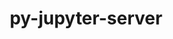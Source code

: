 ---
title: "py-jupyter-server"
layout: cache
categories: [package, develop]
meta: {"compilers": ["none"], "num_specs": 97, "num_specs_by_stack": {"data-vis-sdk": 15, "e4s": 56, "e4s-neoverse-v2": 26, "root": 97}, "oss": ["ubuntu20.04", "ubuntu22.04"], "platforms": ["linux"], "stacks": ["data-vis-sdk", "e4s", "e4s-neoverse-v2", "root"], "targets": ["neoverse_v2", "x86_64_v3"], "versions": ["1.21.0", "2.14.2"]}
spec_details: [{"compiler": "none", "hash": "267rznkpmpevorbglaqk6jfkhcj2dnma", "os": "ubuntu22.04", "platform": "linux", "size": "-", "stacks": ["e4s-neoverse-v2", "root"], "target": "neoverse_v2", "variants": ["build_system=python_pip"], "versions": ["2.14.2"]}, {"compiler": "none", "hash": "2e35qpysi4uprf7jfraunty4ekmd44h4", "os": "ubuntu22.04", "platform": "linux", "size": "-", "stacks": ["e4s", "root"], "target": "x86_64_v3", "variants": ["build_system=python_pip"], "versions": ["2.14.2"]}, {"compiler": "none", "hash": "2pwgritrh2tdkycg3ivwuahtwtxhydp2", "os": "ubuntu22.04", "platform": "linux", "size": "-", "stacks": ["e4s", "root"], "target": "x86_64_v3", "variants": ["build_system=python_pip", "patches:=0430f63", "~typescript"], "versions": ["1.21.0"]}, {"compiler": "none", "hash": "2qhcnjoihjpci3nvygw7phqgnqgfb3zh", "os": "ubuntu22.04", "platform": "linux", "size": "-", "stacks": ["e4s", "root"], "target": "x86_64_v3", "variants": ["build_system=python_pip", "patches:=0430f63", "~typescript"], "versions": ["1.21.0"]}, {"compiler": "none", "hash": "2ufbgkbvfmokqop563ci2cbfmd52faks", "os": "ubuntu22.04", "platform": "linux", "size": "-", "stacks": ["e4s", "root"], "target": "x86_64_v3", "variants": ["build_system=python_pip"], "versions": ["2.14.2"]}, {"compiler": "none", "hash": "355rchgygxdsg4fohleutgm5ddcdwiy7", "os": "ubuntu22.04", "platform": "linux", "size": "-", "stacks": ["e4s", "root"], "target": "x86_64_v3", "variants": ["build_system=python_pip"], "versions": ["2.14.2"]}, {"compiler": "none", "hash": "3opovvg7wu7bblpspijz3oo4x54oceer", "os": "ubuntu22.04", "platform": "linux", "size": "-", "stacks": ["e4s-neoverse-v2", "root"], "target": "neoverse_v2", "variants": ["build_system=python_pip"], "versions": ["2.14.2"]}, {"compiler": "none", "hash": "452zqngwoyxlieyqkgdgzmxutnsuuy4e", "os": "ubuntu22.04", "platform": "linux", "size": "-", "stacks": ["e4s-neoverse-v2", "root"], "target": "neoverse_v2", "variants": ["build_system=python_pip"], "versions": ["2.14.2"]}, {"compiler": "none", "hash": "4cgtncntgod5fpdmujginavu6qlkwu2g", "os": "ubuntu22.04", "platform": "linux", "size": "-", "stacks": ["e4s", "root"], "target": "x86_64_v3", "variants": ["build_system=python_pip", "patches:=0430f63", "~typescript"], "versions": ["1.21.0"]}, {"compiler": "none", "hash": "4w3xpr6nrcy7udniq2sajhwqaehehyci", "os": "ubuntu20.04", "platform": "linux", "size": "-", "stacks": ["data-vis-sdk", "root"], "target": "x86_64_v3", "variants": ["build_system=python_pip"], "versions": ["2.14.2"]}, {"compiler": "none", "hash": "4yva72dfomh7m6r75lmjycr4j3aal6oh", "os": "ubuntu22.04", "platform": "linux", "size": "-", "stacks": ["e4s", "root"], "target": "x86_64_v3", "variants": ["build_system=python_pip", "patches:=0430f63", "~typescript"], "versions": ["1.21.0"]}, {"compiler": "none", "hash": "5bevbid3yih52evgr33z5zrrb7wigp2n", "os": "ubuntu22.04", "platform": "linux", "size": "-", "stacks": ["e4s", "root"], "target": "x86_64_v3", "variants": ["build_system=python_pip", "patches:=0430f63", "~typescript"], "versions": ["1.21.0"]}, {"compiler": "none", "hash": "5cg73tgnjbjkikbebf54jpt3x7eek5yk", "os": "ubuntu22.04", "platform": "linux", "size": "-", "stacks": ["e4s", "root"], "target": "x86_64_v3", "variants": ["build_system=python_pip"], "versions": ["2.14.2"]}, {"compiler": "none", "hash": "5fiwu4um57eh5ziu7seztul64ofrlifo", "os": "ubuntu22.04", "platform": "linux", "size": "-", "stacks": ["e4s", "root"], "target": "x86_64_v3", "variants": ["build_system=python_pip", "patches:=0430f63", "~typescript"], "versions": ["1.21.0"]}, {"compiler": "none", "hash": "6bxjeralkrphtj7scyumgg5jgfsn5un4", "os": "ubuntu22.04", "platform": "linux", "size": "-", "stacks": ["e4s", "root"], "target": "x86_64_v3", "variants": ["build_system=python_pip"], "versions": ["2.14.2"]}, {"compiler": "none", "hash": "6re7ycrk5rrv6jrag4legru2cb55ne2u", "os": "ubuntu22.04", "platform": "linux", "size": "-", "stacks": ["e4s-neoverse-v2", "root"], "target": "neoverse_v2", "variants": ["build_system=python_pip"], "versions": ["2.14.2"]}, {"compiler": "none", "hash": "anpnzebbd4n2mq245jiuog5vuth3l7sd", "os": "ubuntu20.04", "platform": "linux", "size": "-", "stacks": ["data-vis-sdk", "root"], "target": "x86_64_v3", "variants": ["build_system=python_pip"], "versions": ["2.14.2"]}, {"compiler": "none", "hash": "bo4c362bogjtx3wnx3tpzqosymfrzcne", "os": "ubuntu22.04", "platform": "linux", "size": "-", "stacks": ["e4s", "root"], "target": "x86_64_v3", "variants": ["build_system=python_pip"], "versions": ["2.14.2"]}, {"compiler": "none", "hash": "bxvt65g3fbj22oilhx42kjwa7oknthoz", "os": "ubuntu22.04", "platform": "linux", "size": "-", "stacks": ["e4s-neoverse-v2", "root"], "target": "neoverse_v2", "variants": ["build_system=python_pip"], "versions": ["2.14.2"]}, {"compiler": "none", "hash": "cgehstb7mjx3m434yagc4uenqmz6vzh6", "os": "ubuntu20.04", "platform": "linux", "size": "-", "stacks": ["data-vis-sdk", "root"], "target": "x86_64_v3", "variants": ["build_system=python_pip"], "versions": ["2.14.2"]}, {"compiler": "none", "hash": "cmj3mddwca555aghu643ey23mchh67gh", "os": "ubuntu22.04", "platform": "linux", "size": "-", "stacks": ["e4s", "root"], "target": "x86_64_v3", "variants": ["build_system=python_pip"], "versions": ["2.14.2"]}, {"compiler": "none", "hash": "covizdojm5qwvmbz4i7mphboemgim7hy", "os": "ubuntu20.04", "platform": "linux", "size": "-", "stacks": ["data-vis-sdk", "root"], "target": "x86_64_v3", "variants": ["build_system=python_pip"], "versions": ["2.14.2"]}, {"compiler": "none", "hash": "csxmiemwa7xr47bmhivuwt4as3p225zb", "os": "ubuntu22.04", "platform": "linux", "size": "-", "stacks": ["e4s", "root"], "target": "x86_64_v3", "variants": ["build_system=python_pip", "patches:=0430f63", "~typescript"], "versions": ["1.21.0"]}, {"compiler": "none", "hash": "dhn43nlhmftkuv5zhug7sijr3fveaesf", "os": "ubuntu22.04", "platform": "linux", "size": "-", "stacks": ["e4s", "root"], "target": "x86_64_v3", "variants": ["build_system=python_pip"], "versions": ["2.14.2"]}, {"compiler": "none", "hash": "eclwd47xthtjjjqs54twc363nap2igkw", "os": "ubuntu22.04", "platform": "linux", "size": "-", "stacks": ["e4s", "root"], "target": "x86_64_v3", "variants": ["build_system=python_pip"], "versions": ["2.14.2"]}, {"compiler": "none", "hash": "eeg34dxfjqc3r2rw4jiuu43hqlyzwwoz", "os": "ubuntu22.04", "platform": "linux", "size": "-", "stacks": ["e4s", "root"], "target": "x86_64_v3", "variants": ["build_system=python_pip", "patches:=0430f63", "~typescript"], "versions": ["1.21.0"]}, {"compiler": "none", "hash": "fcaf3o3j6bago7k2hx5nctrads6zqxqb", "os": "ubuntu22.04", "platform": "linux", "size": "-", "stacks": ["e4s", "root"], "target": "x86_64_v3", "variants": ["build_system=python_pip", "patches:=0430f63", "~typescript"], "versions": ["1.21.0"]}, {"compiler": "none", "hash": "fgqmezvtffs2i2ypitqgitijpsqxqfiu", "os": "ubuntu22.04", "platform": "linux", "size": "-", "stacks": ["e4s", "root"], "target": "x86_64_v3", "variants": ["build_system=python_pip"], "versions": ["2.14.2"]}, {"compiler": "none", "hash": "g4jlwbwtzk2x3a2kqw23mb2zk7toin7j", "os": "ubuntu20.04", "platform": "linux", "size": "-", "stacks": ["data-vis-sdk", "root"], "target": "x86_64_v3", "variants": ["build_system=python_pip"], "versions": ["2.14.2"]}, {"compiler": "none", "hash": "gcgp5pq7pq3rdvjbungroag7yl37al4y", "os": "ubuntu22.04", "platform": "linux", "size": "-", "stacks": ["e4s", "root"], "target": "x86_64_v3", "variants": ["build_system=python_pip", "patches:=0430f63", "~typescript"], "versions": ["1.21.0"]}, {"compiler": "none", "hash": "gemrh4o3pzuwzxuopz53oecvwk35as6f", "os": "ubuntu22.04", "platform": "linux", "size": "-", "stacks": ["e4s", "root"], "target": "x86_64_v3", "variants": ["build_system=python_pip", "patches:=0430f63", "~typescript"], "versions": ["1.21.0"]}, {"compiler": "none", "hash": "gj5udilav3gmlwc4bgwejkt74ov3qwk6", "os": "ubuntu22.04", "platform": "linux", "size": "-", "stacks": ["e4s-neoverse-v2", "root"], "target": "neoverse_v2", "variants": ["build_system=python_pip"], "versions": ["2.14.2"]}, {"compiler": "none", "hash": "gudua6pdok7weotz3rrwdgdavsuunyz4", "os": "ubuntu22.04", "platform": "linux", "size": "-", "stacks": ["e4s", "root"], "target": "x86_64_v3", "variants": ["build_system=python_pip", "patches:=0430f63", "~typescript"], "versions": ["1.21.0"]}, {"compiler": "none", "hash": "hrvxzfv4rooopfgfjzomqpnpm3hntjzn", "os": "ubuntu20.04", "platform": "linux", "size": "-", "stacks": ["data-vis-sdk", "root"], "target": "x86_64_v3", "variants": ["build_system=python_pip"], "versions": ["2.14.2"]}, {"compiler": "none", "hash": "hu5djhbggzuq4athesnqxe4o7lpzwwca", "os": "ubuntu22.04", "platform": "linux", "size": "-", "stacks": ["e4s-neoverse-v2", "root"], "target": "neoverse_v2", "variants": ["build_system=python_pip"], "versions": ["2.14.2"]}, {"compiler": "none", "hash": "hvf6gokj4zl6yqr4l5hey7shpr3ccvid", "os": "ubuntu22.04", "platform": "linux", "size": "-", "stacks": ["e4s", "root"], "target": "x86_64_v3", "variants": ["build_system=python_pip", "patches:=0430f63", "~typescript"], "versions": ["1.21.0"]}, {"compiler": "none", "hash": "i4al4xixheluxvtvwupkdmf6f2a5iedb", "os": "ubuntu22.04", "platform": "linux", "size": "-", "stacks": ["e4s", "root"], "target": "x86_64_v3", "variants": ["build_system=python_pip"], "versions": ["2.14.2"]}, {"compiler": "none", "hash": "k7cqrrde74u5dlrxqbxrslhou5qmppzt", "os": "ubuntu22.04", "platform": "linux", "size": "-", "stacks": ["e4s", "root"], "target": "x86_64_v3", "variants": ["build_system=python_pip"], "versions": ["2.14.2"]}, {"compiler": "none", "hash": "kngyciplemhqi6zb2dr4jwx2mc7yryl6", "os": "ubuntu22.04", "platform": "linux", "size": "-", "stacks": ["e4s-neoverse-v2", "root"], "target": "neoverse_v2", "variants": ["build_system=python_pip"], "versions": ["2.14.2"]}, {"compiler": "none", "hash": "kwfae3kztlmtejphygdbsifzditls4ee", "os": "ubuntu22.04", "platform": "linux", "size": "-", "stacks": ["e4s", "root"], "target": "x86_64_v3", "variants": ["build_system=python_pip"], "versions": ["2.14.2"]}, {"compiler": "none", "hash": "kxbpc3juxmukl7glkijze3ap5mdn5c4t", "os": "ubuntu22.04", "platform": "linux", "size": "-", "stacks": ["e4s", "root"], "target": "x86_64_v3", "variants": ["build_system=python_pip"], "versions": ["2.14.2"]}, {"compiler": "none", "hash": "lippk2pxls4weynwllmmvwww4zsbsltq", "os": "ubuntu22.04", "platform": "linux", "size": "-", "stacks": ["e4s", "root"], "target": "x86_64_v3", "variants": ["build_system=python_pip", "patches:=0430f63", "~typescript"], "versions": ["1.21.0"]}, {"compiler": "none", "hash": "lqr67phloawbgesob5kesafduidi5zpi", "os": "ubuntu22.04", "platform": "linux", "size": "-", "stacks": ["e4s", "root"], "target": "x86_64_v3", "variants": ["build_system=python_pip", "patches:=0430f63", "~typescript"], "versions": ["1.21.0"]}, {"compiler": "none", "hash": "mfbo5zlxgvgnal5r3ti7f63pt3s3dbzg", "os": "ubuntu22.04", "platform": "linux", "size": "-", "stacks": ["e4s", "root"], "target": "x86_64_v3", "variants": ["build_system=python_pip"], "versions": ["2.14.2"]}, {"compiler": "none", "hash": "mlajaa4dwsloxgaz5vm5yz7ezygt66ie", "os": "ubuntu22.04", "platform": "linux", "size": "-", "stacks": ["e4s-neoverse-v2", "root"], "target": "neoverse_v2", "variants": ["build_system=python_pip"], "versions": ["2.14.2"]}, {"compiler": "none", "hash": "mummp4ajhw3jn5yli37qetxwyco5z76x", "os": "ubuntu22.04", "platform": "linux", "size": "-", "stacks": ["e4s", "root"], "target": "x86_64_v3", "variants": ["build_system=python_pip", "patches:=0430f63", "~typescript"], "versions": ["1.21.0"]}, {"compiler": "none", "hash": "n3mvabr3dlauocuh3djqr6fjzkta64yt", "os": "ubuntu22.04", "platform": "linux", "size": "-", "stacks": ["e4s-neoverse-v2", "root"], "target": "neoverse_v2", "variants": ["build_system=python_pip"], "versions": ["2.14.2"]}, {"compiler": "none", "hash": "n4jq2bhborntrwatwtgsoy2qayovcdt4", "os": "ubuntu20.04", "platform": "linux", "size": "-", "stacks": ["data-vis-sdk", "root"], "target": "x86_64_v3", "variants": ["build_system=python_pip"], "versions": ["2.14.2"]}, {"compiler": "none", "hash": "n6ieiyusqlj6bkixfjrvtv6d5j263r4q", "os": "ubuntu22.04", "platform": "linux", "size": "-", "stacks": ["e4s", "root"], "target": "x86_64_v3", "variants": ["build_system=python_pip"], "versions": ["2.14.2"]}, {"compiler": "none", "hash": "nbdzenrqvjlekxxqyzift5coh6qxyhjz", "os": "ubuntu22.04", "platform": "linux", "size": "-", "stacks": ["e4s", "root"], "target": "x86_64_v3", "variants": ["build_system=python_pip", "patches:=0430f63", "~typescript"], "versions": ["1.21.0"]}, {"compiler": "none", "hash": "no3ky5ck5kyyowdnws7ranvmbsgjgv2m", "os": "ubuntu20.04", "platform": "linux", "size": "-", "stacks": ["data-vis-sdk", "root"], "target": "x86_64_v3", "variants": ["build_system=python_pip"], "versions": ["2.14.2"]}, {"compiler": "none", "hash": "ob27k2ayev7owp435os57ttb2lsf4f6j", "os": "ubuntu22.04", "platform": "linux", "size": "-", "stacks": ["e4s", "root"], "target": "x86_64_v3", "variants": ["build_system=python_pip", "patches:=0430f63", "~typescript"], "versions": ["1.21.0"]}, {"compiler": "none", "hash": "okzig4zup6pnfv6ocgjgr7i3dm6l7shs", "os": "ubuntu22.04", "platform": "linux", "size": "-", "stacks": ["e4s", "root"], "target": "x86_64_v3", "variants": ["build_system=python_pip", "patches:=0430f63", "~typescript"], "versions": ["1.21.0"]}, {"compiler": "none", "hash": "opslfgryx4womnodzsfibugw52uqwdkq", "os": "ubuntu22.04", "platform": "linux", "size": "-", "stacks": ["e4s", "root"], "target": "x86_64_v3", "variants": ["build_system=python_pip", "patches:=0430f63", "~typescript"], "versions": ["1.21.0"]}, {"compiler": "none", "hash": "ozkm6fdfblqkl5he2qo3t3mnm4nnmrw4", "os": "ubuntu22.04", "platform": "linux", "size": "-", "stacks": ["e4s", "root"], "target": "x86_64_v3", "variants": ["build_system=python_pip"], "versions": ["2.14.2"]}, {"compiler": "none", "hash": "p2e2sfvnlngsvm7nmjzcrcv7zdg4lj2m", "os": "ubuntu22.04", "platform": "linux", "size": "-", "stacks": ["e4s", "root"], "target": "x86_64_v3", "variants": ["build_system=python_pip", "patches:=0430f63", "~typescript"], "versions": ["1.21.0"]}, {"compiler": "none", "hash": "p2mrckk6fpb7sb3kxnjehx3sjifvilur", "os": "ubuntu22.04", "platform": "linux", "size": "-", "stacks": ["e4s", "root"], "target": "x86_64_v3", "variants": ["build_system=python_pip", "patches:=0430f63", "~typescript"], "versions": ["1.21.0"]}, {"compiler": "none", "hash": "p2rw5mv25hcgpxtpynwyohmydelmecxj", "os": "ubuntu20.04", "platform": "linux", "size": "-", "stacks": ["data-vis-sdk", "root"], "target": "x86_64_v3", "variants": ["build_system=python_pip"], "versions": ["2.14.2"]}, {"compiler": "none", "hash": "pa5ogfwqkgsd7j5rbnx33zlzx2w5vc7w", "os": "ubuntu22.04", "platform": "linux", "size": "-", "stacks": ["e4s-neoverse-v2", "root"], "target": "neoverse_v2", "variants": ["build_system=python_pip"], "versions": ["2.14.2"]}, {"compiler": "none", "hash": "piqsmmhocafofq7yaft4chuyvnjeqnlf", "os": "ubuntu22.04", "platform": "linux", "size": "-", "stacks": ["e4s", "root"], "target": "x86_64_v3", "variants": ["build_system=python_pip"], "versions": ["2.14.2"]}, {"compiler": "none", "hash": "plm7esl6vniss6rrw6awnxh4tqthacx3", "os": "ubuntu22.04", "platform": "linux", "size": "-", "stacks": ["e4s", "root"], "target": "x86_64_v3", "variants": ["build_system=python_pip"], "versions": ["2.14.2"]}, {"compiler": "none", "hash": "q2uwotfggsvbbtmwvdzxbgmdrj2jlrt5", "os": "ubuntu22.04", "platform": "linux", "size": "-", "stacks": ["e4s-neoverse-v2", "root"], "target": "neoverse_v2", "variants": ["build_system=python_pip"], "versions": ["2.14.2"]}, {"compiler": "none", "hash": "qk52gvom7js77r3pjsr6mgfzgeyx3ydn", "os": "ubuntu22.04", "platform": "linux", "size": "-", "stacks": ["e4s-neoverse-v2", "root"], "target": "neoverse_v2", "variants": ["build_system=python_pip"], "versions": ["2.14.2"]}, {"compiler": "none", "hash": "qvivcjlb2nuwfv4aru4dhc4nouoxcjre", "os": "ubuntu22.04", "platform": "linux", "size": "-", "stacks": ["e4s-neoverse-v2", "root"], "target": "neoverse_v2", "variants": ["build_system=python_pip"], "versions": ["2.14.2"]}, {"compiler": "none", "hash": "rsb3taen65pc6tqgc2ryx6megjub4brq", "os": "ubuntu22.04", "platform": "linux", "size": "-", "stacks": ["e4s-neoverse-v2", "root"], "target": "neoverse_v2", "variants": ["build_system=python_pip"], "versions": ["2.14.2"]}, {"compiler": "none", "hash": "ruftygzhqtfrdxps2rvlzjk7abtmpwq2", "os": "ubuntu20.04", "platform": "linux", "size": "-", "stacks": ["data-vis-sdk", "root"], "target": "x86_64_v3", "variants": ["build_system=python_pip"], "versions": ["2.14.2"]}, {"compiler": "none", "hash": "s7qfjn42qwjodn2m2cdcypnpgio43xkh", "os": "ubuntu22.04", "platform": "linux", "size": "-", "stacks": ["e4s", "root"], "target": "x86_64_v3", "variants": ["build_system=python_pip"], "versions": ["2.14.2"]}, {"compiler": "none", "hash": "s7zdvnnr2xa37ksgbkezog5wghdhbyod", "os": "ubuntu22.04", "platform": "linux", "size": "-", "stacks": ["e4s", "root"], "target": "x86_64_v3", "variants": ["build_system=python_pip"], "versions": ["2.14.2"]}, {"compiler": "none", "hash": "sizpn5okyi4xeapa62p2thowop7lvalv", "os": "ubuntu22.04", "platform": "linux", "size": "-", "stacks": ["e4s-neoverse-v2", "root"], "target": "neoverse_v2", "variants": ["build_system=python_pip"], "versions": ["2.14.2"]}, {"compiler": "none", "hash": "suojmf5whsukgpy47xmta2vmw3accfmm", "os": "ubuntu22.04", "platform": "linux", "size": "-", "stacks": ["e4s", "root"], "target": "x86_64_v3", "variants": ["build_system=python_pip"], "versions": ["2.14.2"]}, {"compiler": "none", "hash": "sw5piwwodsn5k2m2ohgw5jpbx52lxu5h", "os": "ubuntu22.04", "platform": "linux", "size": "-", "stacks": ["e4s", "root"], "target": "x86_64_v3", "variants": ["build_system=python_pip", "patches:=0430f63", "~typescript"], "versions": ["1.21.0"]}, {"compiler": "none", "hash": "swkpobnrldgsywvopidg5qxhxsgaukw6", "os": "ubuntu22.04", "platform": "linux", "size": "-", "stacks": ["e4s", "root"], "target": "x86_64_v3", "variants": ["build_system=python_pip"], "versions": ["2.14.2"]}, {"compiler": "none", "hash": "t76pf5tngd2ju6bc3ipzgp27x4ss5rkj", "os": "ubuntu22.04", "platform": "linux", "size": "-", "stacks": ["e4s", "root"], "target": "x86_64_v3", "variants": ["build_system=python_pip", "patches:=0430f63", "~typescript"], "versions": ["1.21.0"]}, {"compiler": "none", "hash": "tfmyljthy3tjyzv6kh6dfgvqadgoppgk", "os": "ubuntu20.04", "platform": "linux", "size": "-", "stacks": ["data-vis-sdk", "root"], "target": "x86_64_v3", "variants": ["build_system=python_pip"], "versions": ["2.14.2"]}, {"compiler": "none", "hash": "tkyjhjuklo7mngx2w6ma37kpevkrmrso", "os": "ubuntu22.04", "platform": "linux", "size": "-", "stacks": ["e4s", "root"], "target": "x86_64_v3", "variants": ["build_system=python_pip"], "versions": ["2.14.2"]}, {"compiler": "none", "hash": "tld6wkuvk7w6fflcje64pdzcnq5lcz4p", "os": "ubuntu22.04", "platform": "linux", "size": "-", "stacks": ["e4s", "root"], "target": "x86_64_v3", "variants": ["build_system=python_pip", "patches:=0430f63", "~typescript"], "versions": ["1.21.0"]}, {"compiler": "none", "hash": "tmcgzeqq3d7ljfaks2xcblt5v3hnstwu", "os": "ubuntu20.04", "platform": "linux", "size": "-", "stacks": ["data-vis-sdk", "root"], "target": "x86_64_v3", "variants": ["build_system=python_pip"], "versions": ["2.14.2"]}, {"compiler": "none", "hash": "tt3k7j5qpmzvkwx6bucrhrsaqhjk6i4j", "os": "ubuntu22.04", "platform": "linux", "size": "-", "stacks": ["e4s-neoverse-v2", "root"], "target": "neoverse_v2", "variants": ["build_system=python_pip"], "versions": ["2.14.2"]}, {"compiler": "none", "hash": "tuireupjqxvoppmcqwuk5glxgyoqdozy", "os": "ubuntu22.04", "platform": "linux", "size": "-", "stacks": ["e4s-neoverse-v2", "root"], "target": "neoverse_v2", "variants": ["build_system=python_pip"], "versions": ["2.14.2"]}, {"compiler": "none", "hash": "tv2p7cxjvw6xd6eqhqtgb4svtqdypx3t", "os": "ubuntu22.04", "platform": "linux", "size": "-", "stacks": ["e4s", "root"], "target": "x86_64_v3", "variants": ["build_system=python_pip", "patches:=0430f63", "~typescript"], "versions": ["1.21.0"]}, {"compiler": "none", "hash": "tzdnjicpmnxprdnchzkjvqe64kvce27a", "os": "ubuntu22.04", "platform": "linux", "size": "-", "stacks": ["e4s", "root"], "target": "x86_64_v3", "variants": ["build_system=python_pip", "patches:=0430f63", "~typescript"], "versions": ["1.21.0"]}, {"compiler": "none", "hash": "u3hcmk5rh6gp3l5fmlwjfepafdlycau7", "os": "ubuntu22.04", "platform": "linux", "size": "-", "stacks": ["e4s-neoverse-v2", "root"], "target": "neoverse_v2", "variants": ["build_system=python_pip"], "versions": ["2.14.2"]}, {"compiler": "none", "hash": "u5j2y2di456rslpfocosffjax6wqhyll", "os": "ubuntu22.04", "platform": "linux", "size": "-", "stacks": ["e4s-neoverse-v2", "root"], "target": "neoverse_v2", "variants": ["build_system=python_pip"], "versions": ["2.14.2"]}, {"compiler": "none", "hash": "vzlmbtztbpwqqrlziubth3qke5j476m3", "os": "ubuntu22.04", "platform": "linux", "size": "-", "stacks": ["e4s-neoverse-v2", "root"], "target": "neoverse_v2", "variants": ["build_system=python_pip"], "versions": ["2.14.2"]}, {"compiler": "none", "hash": "w3lod3dvhyhjx4wcwcfhcymxuzsq7r6t", "os": "ubuntu22.04", "platform": "linux", "size": "-", "stacks": ["e4s-neoverse-v2", "root"], "target": "neoverse_v2", "variants": ["build_system=python_pip"], "versions": ["2.14.2"]}, {"compiler": "none", "hash": "w7xskteujip22ppmxcaxcjeqo4q2s3r4", "os": "ubuntu22.04", "platform": "linux", "size": "-", "stacks": ["e4s", "root"], "target": "x86_64_v3", "variants": ["build_system=python_pip"], "versions": ["2.14.2"]}, {"compiler": "none", "hash": "wbcydrqmozu5abyp5xsbp7axolpdqqg3", "os": "ubuntu20.04", "platform": "linux", "size": "-", "stacks": ["data-vis-sdk", "root"], "target": "x86_64_v3", "variants": ["build_system=python_pip"], "versions": ["2.14.2"]}, {"compiler": "none", "hash": "wfa5ut5zyow5ur572a4oxkimicxvpvvc", "os": "ubuntu22.04", "platform": "linux", "size": "-", "stacks": ["e4s-neoverse-v2", "root"], "target": "neoverse_v2", "variants": ["build_system=python_pip"], "versions": ["2.14.2"]}, {"compiler": "none", "hash": "wte2k33g5tkmc3x2mbxibhjaqgftzx33", "os": "ubuntu22.04", "platform": "linux", "size": "-", "stacks": ["e4s", "root"], "target": "x86_64_v3", "variants": ["build_system=python_pip", "patches:=0430f63", "~typescript"], "versions": ["1.21.0"]}, {"compiler": "none", "hash": "wvitcqbrfo5wqjydze4mdr6rqammfgso", "os": "ubuntu22.04", "platform": "linux", "size": "-", "stacks": ["e4s-neoverse-v2", "root"], "target": "neoverse_v2", "variants": ["build_system=python_pip"], "versions": ["2.14.2"]}, {"compiler": "none", "hash": "y7vw6bhvnydbfxa6lkhgmxgejq246fhz", "os": "ubuntu20.04", "platform": "linux", "size": "-", "stacks": ["data-vis-sdk", "root"], "target": "x86_64_v3", "variants": ["build_system=python_pip"], "versions": ["2.14.2"]}, {"compiler": "none", "hash": "yeso2mzlq2yuvllvlogck6c5ejzyucsv", "os": "ubuntu22.04", "platform": "linux", "size": "-", "stacks": ["e4s-neoverse-v2", "root"], "target": "neoverse_v2", "variants": ["build_system=python_pip"], "versions": ["2.14.2"]}, {"compiler": "none", "hash": "yhly2hj7mryjhohyuxlwj3advussce47", "os": "ubuntu20.04", "platform": "linux", "size": "-", "stacks": ["data-vis-sdk", "root"], "target": "x86_64_v3", "variants": ["build_system=python_pip"], "versions": ["2.14.2"]}, {"compiler": "none", "hash": "yi3d43yxlp7pyirissnhkcupo4yx3spj", "os": "ubuntu22.04", "platform": "linux", "size": "-", "stacks": ["e4s-neoverse-v2", "root"], "target": "neoverse_v2", "variants": ["build_system=python_pip"], "versions": ["2.14.2"]}, {"compiler": "none", "hash": "zgz5muz5nnwhiwhchymmgsezxssb5nqq", "os": "ubuntu22.04", "platform": "linux", "size": "-", "stacks": ["e4s", "root"], "target": "x86_64_v3", "variants": ["build_system=python_pip", "patches:=0430f63", "~typescript"], "versions": ["1.21.0"]}, {"compiler": "none", "hash": "zqinwngluph7ltsa7e6oh3zadmwsqggd", "os": "ubuntu22.04", "platform": "linux", "size": "-", "stacks": ["e4s", "root"], "target": "x86_64_v3", "variants": ["build_system=python_pip"], "versions": ["2.14.2"]}, {"compiler": "none", "hash": "zwjd2n2osgubqgskk2pq4whs5zmteffg", "os": "ubuntu22.04", "platform": "linux", "size": "-", "stacks": ["e4s", "root"], "target": "x86_64_v3", "variants": ["build_system=python_pip", "patches:=0430f63", "~typescript"], "versions": ["1.21.0"]}]
---